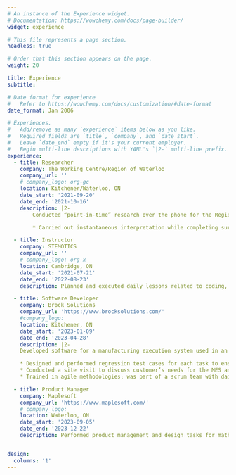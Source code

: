 ```yaml
---
# An instance of the Experience widget.
# Documentation: https://wowchemy.com/docs/page-builder/
widget: experience

# This file represents a page section.
headless: true

# Order that this section appears on the page.
weight: 20

title: Experience
subtitle:

# Date format for experience
#   Refer to https://wowchemy.com/docs/customization/#date-format
date_format: Jan 2006

# Experiences.
#   Add/remove as many `experience` items below as you like.
#   Required fields are `title`, `company`, and `date_start`.
#   Leave `date_end` empty if it's your current employer.
#   Begin multi-line descriptions with YAML's `|2-` multi-line prefix.
experience:
  - title: Researcher
    company: The Working Centre/Region of Waterloo
    company_url: ''
    # company_logo: org-gc
    location: Kitchener/Waterloo, ON
    date_start: '2021-09-20'
    date_end: '2021-10-16'
    description: |2-
        Conducted “point-in-time” research over the phone for the Region of Waterloo to assess hidden homelessness among the Arabic-speaking community.

        * Carried out instantaneous interpretation while completing surveys and used Excel to digitally log results.

  - title: Instructor
    company: STEMOTICS
    company_url: ''
    # company_logo: org-x
    location: Cambridge, ON
    date_start: '2021-07-21'
    date_end: '2022-08-23'
    description: Planned and executed daily lessons related to coding, animation, game design, and robotics for children aged 4-14.

  - title: Software Developer
    company: Brock Solutions
    company_url: 'https://www.brocksolutions.com/'
    #company_logo: 
    location: Kitchener, ON
    date_start: '2023-01-09'
    date_end: '2023-04-28'
    description: |2-
    Developed software for a manufacturing execution system used in an airbag manufacturing facility. 

    * Designed and performed regression test cases for each task to ensure high quality system performance
    * Conducted a site visit to discuss customer’s needs for the MES and to establish a positive rapport
    * Trained in agile methodologies; was part of a scrum team with daily standups and sprint planning/overview meetings

  - title: Product Manager
    company: Maplesoft
    company_url: 'https://www.maplesoft.com/'
    # company_logo:
    location: Waterloo, ON
    date_start: '2023-09-05'
    date_end: '2023-12-22'
    description: Performed product management and design tasks for math education software products.


design:
  columns: '1'
---
```

